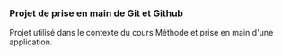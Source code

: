 ### Projet de prise en main de Git et Github

Projet utilisé dans le contexte du cours Méthode et prise en main d'une application.
